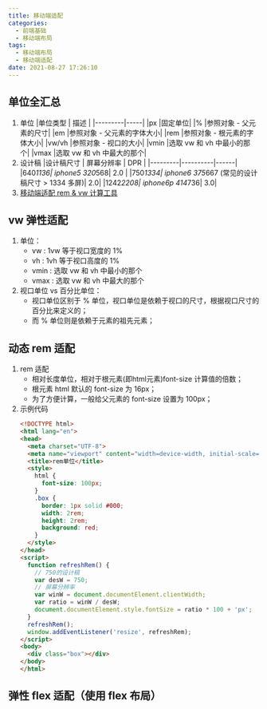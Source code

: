 ```yaml
---
title: 移动端适配
categories:
  - 前端基础
  - 移动端布局
tags:
  - 移动端布局
  - 移动端适配
date: 2021-08-27 17:26:10
---
```


## 单位全汇总
1. 单位
    |单位类型 | 描述 |
    |---------|-----|
    |px |固定单位|
    |% |参照对象 - 父元素的尺寸|
    |em |参照对象 - 父元素的字体大小|
    |rem |参照对象 - 根元素的字体大小|
    |vw/vh |参照对象 - 视口的大小|
    |vmin |选取 vw 和 vh 中最小的那个|
    |vmax |选取 vw 和 vh 中最大的那个|
2. 设计稿
    |设计稿尺寸 | 屏幕分辨率 | DPR |
    |---------|----------|------|
    |640*1136| iphone5 320*568| 2.0 |
    |750*1334| iphone6 375*667 (常见的设计稿尺寸 > 1334 多屏)| 2.0|
    |1242*2208| iphone6p 414*736| 3.0|
3. [移动端适配 rem & vw 计算工具](https://www.jq22.com/demo/jqueryremvw201812251323/)

## vw 弹性适配
1. 单位：
    - vw : 1vw 等于视口宽度的 1% 
    - vh : 1vh 等于视口高度的 1% 
    - vmin : 选取 vw 和 vh 中最小的那个 
    - vmax : 选取 vw 和 vh 中最大的那个 
2. 视口单位 vs 百分比单位：
    - 视口单位区别于 % 单位，视口单位是依赖于视口的尺寸，根据视口尺寸的百分比来定义的；
    - 而 % 单位则是依赖于元素的祖先元素；

## 动态 rem 适配
1. rem 适配
    - 相对长度单位，相对于根元素(即html元素)font-size 计算值的倍数；
    - 根元素 html 默认的 font-size 为 16px；
    - 为了方便计算，一般给父元素的 font-size 设置为 100px；
2. 示例代码
    ```HTML
    <!DOCTYPE html>
    <html lang="en">
    <head>
      <meta charset="UTF-8">
      <meta name="viewport" content="width=device-width, initial-scale=1.0">
      <title>rem单位</title>
      <style>
        html {
          font-size: 100px;
        }
        .box {
          border: 1px solid #000;
          width: 2rem;
          height: 2rem;
          background: red;
        }
      </style>
    </head>
    <script>
      function refreshRem() {
        // 750的设计稿
        var desW = 750;
        // 屏幕分辨率
        var winW = document.documentElement.clientWidth;
        var ratio = winW / desW;
        document.documentElement.style.fontSize = ratio * 100 + 'px';
      }
      refreshRem();
      window.addEventListener('resize', refreshRem);
    </script>
    <body>
      <div class="box"></div>
    </body>
    </html>
    ```

## 弹性 flex 适配（使用 flex 布局）

